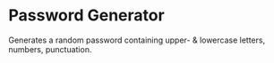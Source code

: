 # Password Generator

Generates a random password containing upper- & lowercase letters, numbers, punctuation.
